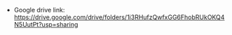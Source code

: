 - Google drive link: https://drive.google.com/drive/folders/1i3RHufzQwfxGG6FhobRUkOKQ4N5UutPt?usp=sharing
